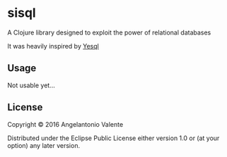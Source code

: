 # sisql

A Clojure library designed to exploit the power of relational databases

It was heavily inspired by [Yesql](https://github.com/krisajenkins/yesql)

## Usage

Not usable yet...

## License

Copyright © 2016 Angelantonio Valente

Distributed under the Eclipse Public License either version 1.0 or (at
your option) any later version.
